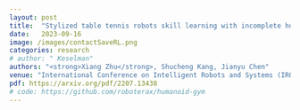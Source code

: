 ```yaml
---
layout: post
title:  "Stylized table tennis robots skill learning with incomplete human demonstrations"
date:   2023-09-16
image: /images/contactSaveRL.png
categories: research
# author: " Keselman"
authors: "<strong>Xiang Zhu</strong>, Shucheng Kang, Jianyu Chen"
venue: "International Conference on Intelligent Robots and Systems (IROS)"
pdf: https://arxiv.org/pdf/2207.13438
# code: https://github.com/roboterax/humanoid-gym
---
```

